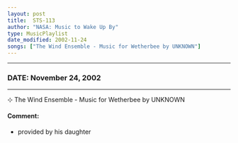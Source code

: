 ```yaml
---
layout: post
title:  STS-113
author: "NASA: Music to Wake Up By"
type: MusicPlaylist
date_modified: 2002-11-24
songs: ["The Wind Ensemble - Music for Wetherbee by UNKNOWN"]
---
```


----
### DATE: November 24, 2002
----
⊹ The Wind Ensemble - Music for Wetherbee by UNKNOWN

#### Comment:
* provided by his daughter



<br/>
<center>
	<a target="_blank"
	   href="https://twitter.com/intent/tweet?hashtags=Space,NASA,Playlist,NASAWakeupCalls,SpaceProgram&text={{ page.author}}, '{{ page.songs.first }}' {{ page.title }}, {{ page.date | date: '%B %d, %Y' }}. {{ site.url }}{{ page.url }}&via=nasawakeupcalls"><i class="fab fa-twitter" alt="Tweet this page" style="font-size: 1.3em;"></i></a>
	&nbsp; 	<i class="fas fa-user-astronaut" style="font-size: 1.5em;"></i> &nbsp;
    <a type="amzn" search="'The Wind Ensemble - Music for Wetherbee by UNKNOWN'" category="popular music">
    <i class="fab fa-amazon" style="font-size: 1.3em;"></i></a>
</center>
